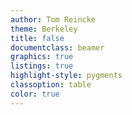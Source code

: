 ```yaml
---
author: Tom Reincke
theme: Berkeley
title: false
documentclass: beamer
graphics: true
listings: true
highlight-style: pygments
classoption: table
color: true
---
```

